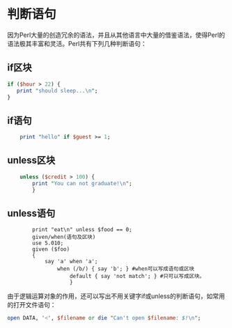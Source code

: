 # 判断语句

因为Perl大量的创造冗余的语法，并且从其他语言中大量的借鉴语法，使得Perl的语法极其丰富和灵活。Perl共有下列几种判断语句：

## if区块

```perl
if ($hour > 22) {
   print "should sleep...\n";
}
```

## if语句

```perl
	print "hello" if $guest >= 1;
```

## 	unless区块

```perl
	unless ($credit > 100) {
	    print "You can not graduate!\n";
		}
```
		
## unless语句

```
		print "eat\n" unless $food == 0;
		given/when(语句及区块)
		use 5.010;
		given ($foo)
		{
		    say 'a' when 'a';
			    when (/b/) { say 'b'; } #when可以写成语句或区块
				    default { say 'not match'; } #只可以写成区块。
					}
```

由于逻辑运算对象的作用，还可以写出不用关键字if或unless的判断语句，如常用的打开文件语句：

```perl
open DATA, '<', $filename or die "Can't open $filename: $!\n";
```

